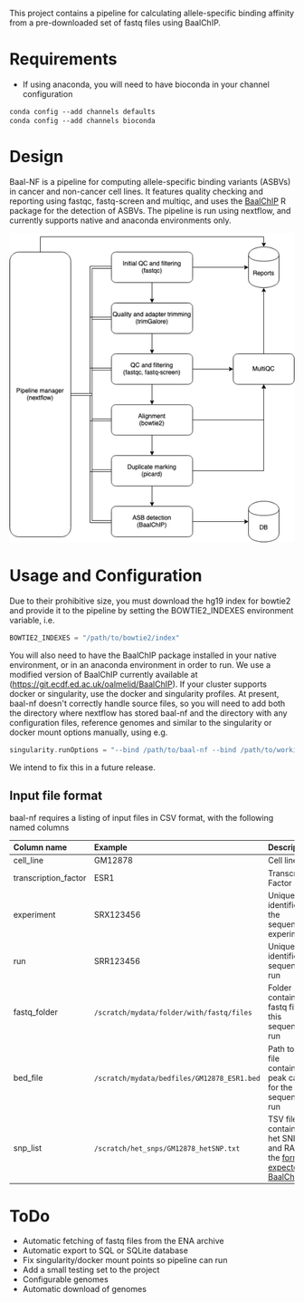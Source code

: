 This project contains a pipeline for calculating allele-specific binding affinity from a pre-downloaded set of fastq files using BaalChIP.

# Requirements
- If using anaconda, you will need to have bioconda in your channel configuration
```
conda config --add channels defaults
conda config --add channels bioconda
```

# Design

Baal-NF is a pipeline for computing allele-specific binding variants (ASBVs) in cancer and non-cancer cell lines.
It features quality checking and reporting using fastqc, fastq-screen and multiqc, and uses the [BaalChIP](https://github.com/InesdeSantiago/BaalChIP) R package for the detection of ASBVs.
The pipeline is run using nextflow, and currently supports native and anaconda environments only.

![Pipeline flow](img/baal_pipeline.png)

# Usage and Configuration

Due to their prohibitive size, you must download the hg19 index for bowtie2 and provide it to the pipeline by setting the BOWTIE2_INDEXES environment variable, i.e.

```groovy
BOWTIE2_INDEXES = "/path/to/bowtie2/index"
```

You will also need to have the BaalChIP package installed in your native environment, or in an anaconda environment in order to run. We use a modified version of BaalChIP currently available at (https://git.ecdf.ed.ac.uk/oalmelid/BaalChIP).
If your cluster supports docker or singularity, use the docker and singularity profiles. At present, baal-nf doesn't correctly handle source files, so you will need to add both the directory where nextflow has stored baal-nf and the directory with any configuration files, reference genomes and similar to the singularity or docker mount options manually, using e.g.

```groovy
singularity.runOptions = "--bind /path/to/baal-nf --bind /path/to/working/dir"
```

We intend to fix this in a future release.

## Input file format

baal-nf requires a listing of input files in CSV format, with the following named columns

| Column name | Example | Description |
| :----- | :----- | :----- |
| cell_line | GM12878 | Cell line |
| transcription_factor | ESR1 | Transcription Factor |
| experiment | SRX123456 | Unique identifier of the sequencing experiment|
| run | SRR123456 | Unique identifier of sequencing run |
| fastq_folder | `/scratch/mydata/folder/with/fastq/files` | Folder containing fastq files for this sequencing run |
| bed_file | `/scratch/mydata/bedfiles/GM12878_ESR1.bed` | Path to bed file containing peak calls for the sequencing run |
| snp_list | `/scratch/het_snps/GM12878_hetSNP.txt` | TSV file containing het SNPs and RAF in the [format expected by BaalChIP](https://github.com/InesdeSantiago/BaalChIP/blob/master/inst/test/GM12891_hetSNP.txt) |

# ToDo

- Automatic fetching of fastq files from the ENA archive
- Automatic export to SQL or SQLite database
- Fix singularity/docker mount points so pipeline can run
- Add a small testing set to the project
- Configurable genomes
- Automatic download of genomes
